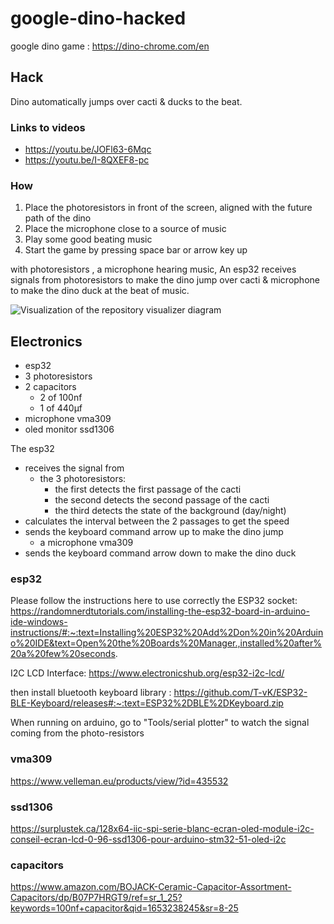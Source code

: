 # google-dino-hacked

google dino game : https://dino-chrome.com/en

## Hack
Dino automatically jumps over cacti & ducks to the beat.

### Links to videos 
* https://youtu.be/JOFl63-6Mqc
* https://youtu.be/I-8QXEF8-pc

### How
1. Place the photoresistors in front of the screen, aligned with the future path of the dino
2. Place the microphone close to a source of music
3. Play some good beating music
4. Start the game by pressing space bar or arrow key up


with photoresistors ,
            a microphone hearing music,
An esp32 receives signals from photoresistors to make the dino jump over cacti 
                                            & microphone to make the dino duck at the beat of music.



![Visualization of the repository visualizer diagram](./diagram.svg)

## Electronics
- esp32
- 3 photoresistors
- 2 capacitors
  - 2 of 100nf
  - 1 of 440µf
- microphone vma309
- oled monitor ssd1306

The esp32 
  - receives the signal from
    - the 3 photoresistors:
      - the first detects the first passage of the cacti
      - the second detects the second passage of the cacti
      - the third detects the state of the background (day/night)
  - calculates the interval between the 2 passages to get the speed
  - sends the keyboard command arrow up to make the dino jump
    - a microphone vma309 
  - sends the keyboard command arrow down to make the dino duck

### esp32
Please follow the instructions here to use correctly the ESP32 socket:
https://randomnerdtutorials.com/installing-the-esp32-board-in-arduino-ide-windows-instructions/#:~:text=Installing%20ESP32%20Add%2Don%20in%20Arduino%20IDE&text=Open%20the%20Boards%20Manager.,installed%20after%20a%20few%20seconds.

I2C LCD Interface:
https://www.electronicshub.org/esp32-i2c-lcd/


then install bluetooth keyboard library :
https://github.com/T-vK/ESP32-BLE-Keyboard/releases#:~:text=ESP32%2DBLE%2DKeyboard.zip

When running on arduino, go to "Tools/serial plotter" to watch the signal coming from the photo-resistors 

### vma309
https://www.velleman.eu/products/view/?id=435532

### ssd1306
https://surplustek.ca/128x64-iic-spi-serie-blanc-ecran-oled-module-i2c-conseil-ecran-lcd-0-96-ssd1306-pour-arduino-stm32-51-oled-i2c

### capacitors
https://www.amazon.com/BOJACK-Ceramic-Capacitor-Assortment-Capacitors/dp/B07P7HRGT9/ref=sr_1_25?keywords=100nf+capacitor&qid=1653238245&sr=8-25
